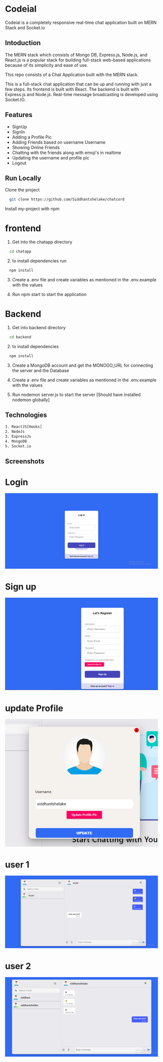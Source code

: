
# Codeial

Codeial is a completely responsive real-time chat application built on MERN Stack and Socket.io



## Intoduction

The MERN stack which consists of Mongo DB, Express.js, Node.js, and React.js is a popular stack for building full-stack web-based applications because of its simplicity and ease of use. 

This repo consists of a Chat Application built with the MERN stack.

This is a full-stack chat application that can be up and running with just a few steps. Its frontend is built with React. The backend is built with Express.js and Node.js. Real-time message broadcasting is developed using Socket.IO.
## Features


- SignUp
- SignIn
- Adding a Profile Pic
- Adding Friends based on username Username
- Showing Online Friends
- Chatting with the friends along with emoji's in realtime
- Updating the username and profile pic
- Logout
## Run Locally


Clone the project
```bash
  git clone https://github.com/Siddhantshelake/chatcord
```

Install my-project with npm

# frontend 
1) Get into the chatapp directory 
```bash
  cd chatapp
```

2) to install dependencies run 

```bash
  npm install 
```


3) Create a .env file and create variables as mentioned in the .env.example with the values


4) Run npm start to start the application
    

# Backend

1. Get into backend directory 
```bash
  cd backend
```

2. to install dependencies

```bash
  npm install
```


3. Create a MongoDB account and get the MONOGO_URL for connecting the server and the Database

4. Create a .env file and create variables as mentioned in the .env.example with the values

5. Run nodemon server.js to start the server [Should have installed nodemon globally]
## Technologies

```
1. ReactJS[Hooks]
2. NodeJs
3. ExpressJs
4. MongoDB
5. Socket.io

```

## Screenshots


# Login 
![App Screenshot](https://github.com/Siddhantshelake/chatcord/blob/master/public/login.PNG)

# Sign up
![App Screenshot](https://github.com/Siddhantshelake/chatcord/blob/master/public/sign%20in.PNG)

# update Profile
![App Screenshot](https://github.com/Siddhantshelake/chatcord/blob/master/public/update%20profile.PNG)

# user 1
![App Screenshot](https://github.com/Siddhantshelake/chatcord/blob/master/public/user1.PNG)
# user 2 
![App Screenshot](https://github.com/Siddhantshelake/chatcord/blob/master/public/user%202.PNG)

